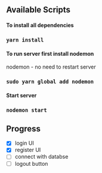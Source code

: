 ## Available Scripts

#### To install all dependencies

### `yarn install`

#### To run server first install nodemon

nodemon - no need to restart server

### `sudo yarn global add nodemon`

#### Start server

### `nodemon start`

## Progress

- [x] login UI
- [x] register UI
- [ ] connect with databse
- [ ] logout button
